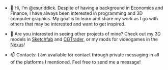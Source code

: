 - 👋 Hi, I’m @esuriddick. Despite of having a background in Economics and Finance, I have always been interested in programming and 3D computer graphics.
My goal is to learn and share my work as I go with others that may be interested and want to get inspired.


- :shopping_cart: Are you interested in seeing other projects of mine? Check out my 3D models in <a href="https://sketchfab.com/esuriddick">Sketchfab</a> and
<a href="https://www.cgtrader.com/esuriddick">CGTrader</a>, or my mods for videogames in the <a href="https://www.nexusmods.com/users/869483">Nexus</a>!


- 📫 Contacts: I am available for contact through private messaging in all of the platforms I mentioned. Feel free to send me a message!

<!---
esuriddick/esuriddick is a ✨ special ✨ repository because its `README.md` (this file) appears on your GitHub profile.
You can click the Preview link to take a look at your changes.
--->

